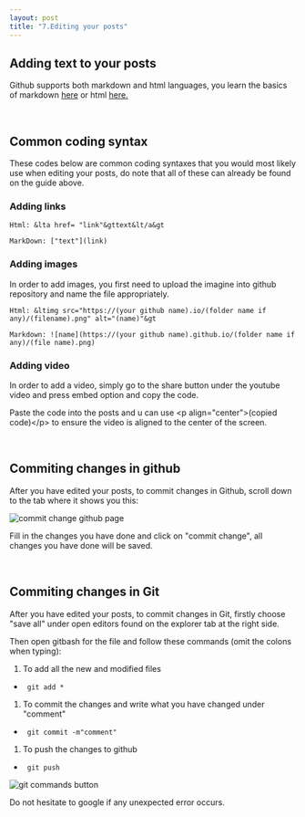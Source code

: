 ```yaml
---
layout: post
title: "7.Editing your posts"
---
```


<h2>Adding text to your posts</h2>
<p>Github supports both markdown and html languages, you learn the basics of markdown <a href="https://www.markdownguide.org/basic-syntax/">here</a>
  or html <a href="https://developer.mozilla.org/en-US/docs/Learn/Getting_started_with_the_web/HTML_basics"> here.</a></p>
<br />
<h2>Common coding syntax</h2>
<p>These codes below are common coding syntaxes that you would most likely use when editing your posts, 
  do note that all of these can already be found on the guide above.</p>
<h3>Adding links</h3>

```
Html: &lta href= "link"&gttext&lt/a&gt
```

```
MarkDown: ["text"](link)
```

<h3>Adding images</h3>
<p>In order to add images, you first need to upload the imagine into github repository and name the file appropriately.</p>

```
Html: &ltimg src="https://(your github name).io/(folder name if any)/(filename).png" alt="(name)"&gt
```

```
Markdown: ![name](https://(your github name).github.io/(folder name if any)/(file name).png)
```

<h3>Adding video</h3
<p>In order to add a video, simply go to the share button under the youtube video and press embed option and copy the code.</p>
<p>Paste the code into the posts and u can use &ltp align="center"&gt(copied code)&lt/p&gt to ensure the video is aligned to the center of the screen.</p>
<br />
<h2>Commiting changes in github</h2>
<p>After you have edited your posts, to commit changes in Github, scroll down to the tab where it shows you this:</p>
<img src= "https://dfslimjr.github.io/images/commit-change-github.png" alt="commit change github page">

<p>Fill in the changes you have done and click on "commit change", all changes you have done will be saved.</p>
<br />
<h2>Commiting changes in Git</h2>
<p>After you have edited your posts, to commit changes in Git, firstly choose "save all" under open editors found on the explorer tab at the right side.</p>
<p>Then open gitbash for the file and follow these commands (omit the colons when typing):</p>

<ol>
 <li>
  To add all the new and modified files
 </li>
 </ol>
 <ul>
   <li> 

     git add *
    
  </li>
</ul>
<ol>
 <li>
  To commit the changes and write what you have changed under "comment"
 </li>
 </ol>
 <ul>
   <li> 

     git commit -m"comment"
    
  </li>
</ul>
<ol>
 <li>
  To push the changes to github
 </li>
 </ol>
 <ul>
   <li> 

     git push
    
  </li>
</ul>
  


<img src= "https://dfslimjr.github.io/images/git-commands.png" alt="git commands button">
<p>Do not hesitate to google if any unexpected error occurs.</p>



    
